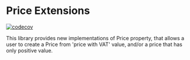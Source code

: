 # Price Extensions  
[![codecov](https://codecov.io/gh/4513/prices-combinations/graph/badge.svg?token=arBIB8BVJ1)](https://codecov.io/gh/4513/prices-combinations)  

This library provides new implementations of Price property, that allows a user to create a Price
from 'price with VAT' value, and/or a price that has only positive value.
